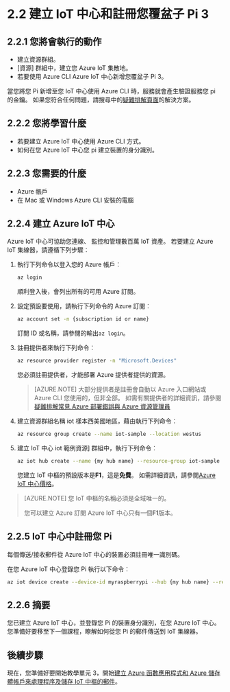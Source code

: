<properties
 pageTitle="建立您 IoT 中心和註冊您覆盆子 Pi 3 |Microsoft Azure"
 description="建立資源群組 Azure IoT] 中心內，並在使用 Azure CLI Azure IoT 中心註冊您 Pi。"
 services="iot-hub"
 documentationCenter=""
 authors="shizn"
 manager="timlt"
 tags=""
 keywords=""/>

<tags
 ms.service="iot-hub"
 ms.devlang="multiple"
 ms.topic="article"
 ms.tgt_pltfrm="na"
 ms.workload="na"
 ms.date="10/21/2016"
 ms.author="xshi"/>

# <a name="22-create-your-iot-hub-and-register-your-raspberry-pi-3"></a>2.2 建立 IoT 中心和註冊您覆盆子 Pi 3

## <a name="221-what-you-will-do"></a>2.2.1 您將會執行的動作

- 建立資源群組。
- [資源] 群組中，建立您 Azure IoT 集散地。
- 若要使用 Azure CLI Azure IoT 中心新增您覆盆子 Pi 3。

當您將您 Pi 新增至您 IoT 中心使用 Azure CLI 時，服務就會產生驗證服務您 pi 的金鑰。 如果您符合任何問題，請搜尋中的[疑難排解頁面](iot-hub-raspberry-pi-kit-node-troubleshooting.md)的解決方案。

## <a name="222-what-you-will-learn"></a>2.2.2 您將學習什麼

- 若要建立 Azure IoT 中心使用 Azure CLI 方式。
- 如何在您 Azure IoT 中心您 pi 建立裝置的身分識別。

## <a name="223-what-you-need"></a>2.2.3 您需要的什麼

- Azure 帳戶
- 在 Mac 或 Windows Azure CLI 安裝的電腦

## <a name="224-create-your-azure-iot-hub"></a>2.2.4 建立 Azure IoT 中心

Azure IoT 中心可協助您連線、 監控和管理數百萬 IoT 資產。 若要建立 Azure IoT 集線器，請遵循下列步驟︰

1. 執行下列命令以登入您的 Azure 帳戶︰

    ```bash
    az login
    ```

    順利登入後，會列出所有的可用 Azure 訂閱。

2. 設定預設要使用，請執行下列命令的 Azure 訂閱︰

    ```bash
    az account set -n {subscription id or name}
    ```

    訂閱 ID 或名稱，請參閱的輸出`az login`。

3. 註冊提供者來執行下列命令︰

    ```bash
    az resource provider register -n "Microsoft.Devices"
    ```

    您必須註冊提供者，才能部署 Azure 提供者提供的資源。

    > [AZURE.NOTE] 大部分提供者是註冊會自動以 Azure 入口網站或 Azure CLI 您使用的，但非全部。 如需有關提供者的詳細資訊，請參閱[疑難排解常見 Azure 部署錯誤與 Azure 資源管理員](../resource-manager-common-deployment-errors.md)

4. 建立資源群組名稱 iot 樣本西美國地區，藉由執行下列命令︰

    ```bash
    az resource group create --name iot-sample --location westus
    ```

5. 建立 IoT 中心 iot 範例資源] 群組中，執行下列命令︰

    ```bash
    az iot hub create --name {my hub name} --resource-group iot-sample
    ```

    您建立 IoT 中樞的預設版本是**F1**，這是**免費**。 如需詳細資訊，請參閱[Azure IoT 中心價格](https://azure.microsoft.com/pricing/details/iot-hub/)。

> [AZURE.NOTE] 您 IoT 中樞的名稱必須是全域唯一的。
>
> 您可以建立 Azure 訂閱 Azure IoT 中心只有一個**F1**版本。

## <a name="225-register-your-pi-in-your-iot-hub"></a>2.2.5 IoT 中心中註冊您 Pi

每個傳送/接收郵件從 Azure IoT 中心的裝置必須註冊唯一識別碼。

在您 Azure IoT 中心登錄您 Pi 執行以下命令︰

```bash
az iot device create --device-id myraspberrypi --hub {my hub name} --resource-group iot-sample
```

## <a name="226-summary"></a>2.2.6 摘要

您已建立 Azure IoT 中心，並登錄您 Pi 的裝置身分識別，在您 Azure IoT 中心。 您準備好要移至下一個課程，瞭解如何從您 Pi 的郵件傳送到 IoT 集線器。

## <a name="next-steps"></a>後續步驟

現在，您準備好要開始教學單元 3，開始[建立 Azure 函數應用程式和 Azure 儲存體帳戶來處理程序及儲存 IoT 中樞的郵件](iot-hub-raspberry-pi-kit-node-lesson3-deploy-resource-manager-template.md)。